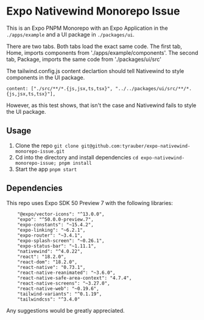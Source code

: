 # Expo Nativewind Monorepo Issue

This is an Expo PNPM Monorepo with an Expo Application in the `./apps/example` and a UI package in `./packages/ui`.

There are two tabs. Both tabs load the exact same code. The first tab, Home, imports components from './apps/example/components'. The second tab, Package, imports the same code from './packages/ui/src'

The tailwind.config.js content declartion should tell Nativewind to style components in the UI package.
 
 ```content: ["./src/**/*.{js,jsx,ts,tsx}", "../../packages/ui/src/**/*.{js,jsx,ts,tsx}"],```

However, as this test shows, that isn't the case and Nativewind fails to style the UI package.

## Usage

1. Clone the repo `git clone git@github.com:tyrauber/expo-nativewind-monorepo-issue.git`
2. Cd into the directory and install dependencies `cd expo-nativewind-monorepo-issue; pnpm install`
3. Start the app `pnpm start`

## Dependencies

This repo uses Expo SDK 50 Preview 7 with the following libraries:

```
    "@expo/vector-icons": "^13.0.0",
    "expo": "^50.0.0-preview.7",
    "expo-constants": "~15.4.2",
    "expo-linking": "~6.2.1",
    "expo-router": "~3.4.1",
    "expo-splash-screen": "~0.26.1",
    "expo-status-bar": "~1.11.1",
    "nativewind": "^4.0.22",
    "react": "18.2.0",
    "react-dom": "18.2.0",
    "react-native": "0.73.1",
    "react-native-reanimated": "~3.6.0",
    "react-native-safe-area-context": "4.7.4",
    "react-native-screens": "~3.27.0",
    "react-native-web": "~0.19.6",
    "tailwind-variants": "^0.1.19",
    "tailwindcss": "^3.4.0"
  ```

Any suggestions would be greatly appreciated.